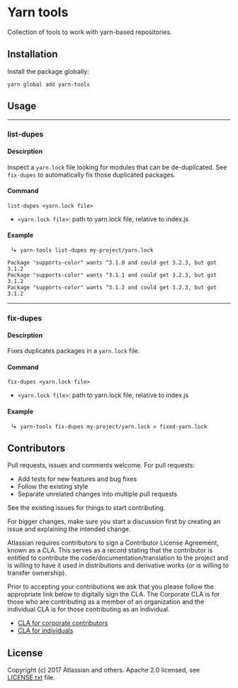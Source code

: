 # Yarn tools

Collection of tools to work with yarn-based repositories.

## Installation

Install the package globally:

```
yarn global add yarn-tools
```


## Usage
---
### list-dupes

#### Descirption
Inspect a `yarn.lock` file looking for modules that can be de-duplicated. See `fix-dupes` to automatically fix those duplicated packages.

#### Command
`list-dupes <yarn.lock file>`

* `<yarn.lock file>`: path to yarn.lock file, relative to index.js

#### Example

```
 └▸ yarn-tools list-dupes my-project/yarn.lock

Package "supports-color" wants ^3.1.0 and could get 3.2.3, but got 3.1.2
Package "supports-color" wants ^3.1.1 and could get 3.2.3, but got 3.1.2
Package "supports-color" wants ^3.1.2 and could get 3.2.3, but got 3.1.2
```

---

### fix-dupes

#### Descirption
Fixes duplicates packages in a `yarn.lock` file.

#### Command
`fix-dupes <yarn.lock file>`

* `<yarn.lock file>`: path to yarn.lock file, relative to index.js

#### Example

```
 └▸ yarn-tools fix-dupes my-project/yarn.lock > fixed-yarn.lock
```


## Contributors

Pull requests, issues and comments welcome. For pull requests:

* Add tests for new features and bug fixes
* Follow the existing style
* Separate unrelated changes into multiple pull requests

See the existing issues for things to start contributing.

For bigger changes, make sure you start a discussion first by creating
an issue and explaining the intended change.

Atlassian requires contributors to sign a Contributor License Agreement,
known as a CLA. This serves as a record stating that the contributor is
entitled to contribute the code/documentation/translation to the project
and is willing to have it used in distributions and derivative works
(or is willing to transfer ownership).

Prior to accepting your contributions we ask that you please follow the appropriate
link below to digitally sign the CLA. The Corporate CLA is for those who are
contributing as a member of an organization and the individual CLA is for
those contributing as an individual.

* [CLA for corporate contributors](https://na2.docusign.net/Member/PowerFormSigning.aspx?PowerFormId=e1c17c66-ca4d-4aab-a953-2c231af4a20b)
* [CLA for individuals](https://na2.docusign.net/Member/PowerFormSigning.aspx?PowerFormId=3f94fbdc-2fbe-46ac-b14c-5d152700ae5d)

## License

Copyright (c) 2017 Atlassian and others.
Apache 2.0 licensed, see [LICENSE.txt](LICENSE.txt) file.